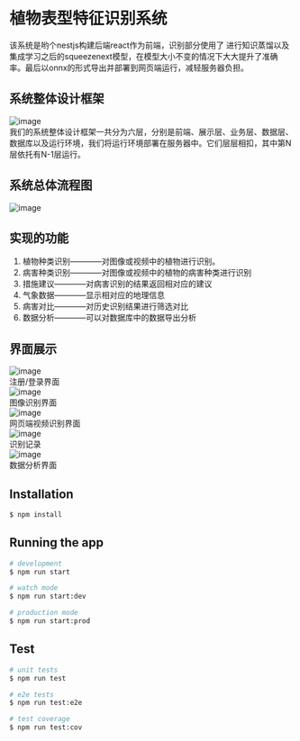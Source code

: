 # 植物表型特征识别系统
该系统是哟个nestjs构建后端react作为前端，识别部分使用了 进行知识蒸馏以及集成学习之后的squeezenext模型，在模型大小不变的情况下大大提升了准确率。最后以onnx的形式导出并部署到网页端运行，减轻服务器负担。
## 系统整体设计框架
![image](https://github.com/showarp/Plantldentification-server/assets/59379571/bac34e80-e20e-4e40-adac-a34d2eaf7044)  
我们的系统整体设计框架一共分为六层，分别是前端、展示层、业务层、数据层、数据库以及运行环境，我们将运行环境部署在服务器中。它们层层相扣，其中第N层依托有N-1层运行。

## 系统总体流程图
![image](https://github.com/showarp/Plantldentification-server/assets/59379571/e09f7413-91cc-479e-befc-fd801658a80e)  
## 实现的功能
1. 植物种类识别————对图像或视频中的植物进行识别。
2. 病害种类识别————对图像或视频中的植物的病害种类进行识别
3. 措施建议————对病害识别的结果返回相对应的建议
4. 气象数据————显示相对应的地理信息
5. 病害对比————对历史识别结果进行筛选对比
6. 数据分析————可以对数据库中的数据导出分析
## 界面展示
![image](https://github.com/showarp/Plantldentification-server/assets/59379571/6ca1a750-729e-47e6-a3b0-85a880ff685f)  
注册/登录界面  
![image](https://github.com/showarp/Plantldentification-server/assets/59379571/7684edac-3cad-412b-988d-2bb4f7856085)  
图像识别界面  
![image](https://github.com/showarp/Plantldentification-server/assets/59379571/e4ea58dd-6bde-4975-a1bf-41fa8423bb5c)  
网页端视频识别界面  
![image](https://github.com/showarp/Plantldentification-server/assets/59379571/a8617721-f70f-4c44-9d17-1cab221190a1)  
识别记录  
![image](https://github.com/showarp/Plantldentification-server/assets/59379571/d49e5455-da65-49ca-8c9b-07f069a410c9)  
数据分析界面  



## Installation

```bash
$ npm install
```

## Running the app

```bash
# development
$ npm run start

# watch mode
$ npm run start:dev

# production mode
$ npm run start:prod
```

## Test

```bash
# unit tests
$ npm run test

# e2e tests
$ npm run test:e2e

# test coverage
$ npm run test:cov
```

